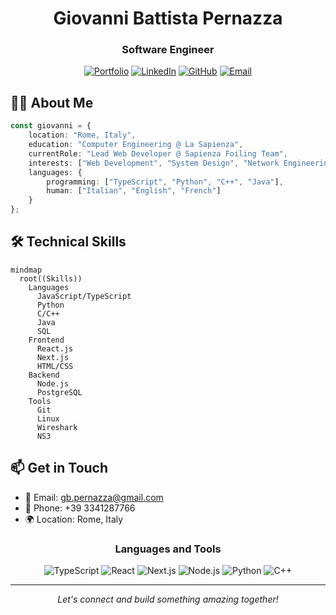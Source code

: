 
<div align="center">
  

  # Giovanni Battista Pernazza
  ### Software Engineer 

  [![Portfolio](https://img.shields.io/badge/Portfolio-000000?style=for-the-badge&logo=About.me&logoColor=white)](https://your-website-url.com)
  [![LinkedIn](https://img.shields.io/badge/LinkedIn-0077B5?style=for-the-badge&logo=linkedin&logoColor=white)](https://linkedin.com/in/your-profile)
  [![GitHub](https://img.shields.io/badge/GitHub-100000?style=for-the-badge&logo=github&logoColor=white)](https://github.com/nannipy)
  [![Email](https://img.shields.io/badge/Email-D14836?style=for-the-badge&logo=gmail&logoColor=white)](mailto:gb.pernazza@gmail.com)
</div>

## 👨‍💻 About Me

```typescript
const giovanni = {
    location: "Rome, Italy",
    education: "Computer Engineering @ La Sapienza",
    currentRole: "Lead Web Developer @ Sapienza Foiling Team",
    interests: ["Web Development", "System Design", "Network Engineering"],
    languages: {
        programming: ["TypeScript", "Python", "C++", "Java"],
        human: ["Italian", "English", "French"]
    }
};
```

## 🛠️ Technical Skills

```mermaid
mindmap
  root((Skills))
    Languages
      JavaScript/TypeScript
      Python
      C/C++
      Java
      SQL
    Frontend
      React.js
      Next.js
      HTML/CSS
    Backend
      Node.js
      PostgreSQL
    Tools
      Git
      Linux
      Wireshark
      NS3
```


## 📫 Get in Touch

- 📧 Email: gb.pernazza@gmail.com
- 📱 Phone: +39 3341287766
- 🌍 Location: Rome, Italy

<div align="center">

### Languages and Tools

![TypeScript](https://img.shields.io/badge/-TypeScript-3178C6?style=flat-square&logo=typescript&logoColor=white)
![React](https://img.shields.io/badge/-React-61DAFB?style=flat-square&logo=react&logoColor=black)
![Next.js](https://img.shields.io/badge/-Next.js-000000?style=flat-square&logo=next.js&logoColor=white)
![Node.js](https://img.shields.io/badge/-Node.js-339933?style=flat-square&logo=node.js&logoColor=white)
![Python](https://img.shields.io/badge/-Python-3776AB?style=flat-square&logo=python&logoColor=white)
![C++](https://img.shields.io/badge/-C++-00599C?style=flat-square&logo=c%2B%2B&logoColor=white)

---

<i>Let's connect and build something amazing together!</i>

</div>
